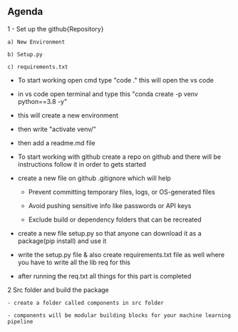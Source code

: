 ## Agenda

1 - Set up the github{Repository}
    
    a) New Environment
    
    b) Setup.py
    
    c) requirements.txt


- To start working open cmd type "code ." this will open the vs code

- in vs code open terminal and type this "conda create -p venv python==3.8 -y"

- this will create a new environment 

- then write "activate venv/"

- then add a readme.md file

- To start working with github create a repo on github and there will be instructions follow it in order to gets started

- create a new file on github .gitignore which will help
    
    - Prevent committing temporary files, logs, or OS-generated files

    - Avoid pushing sensitive info like passwords or API keys

    - Exclude build or dependency folders that can be recreated

- create a new file setup.py so that anyone can download it as a package(pip install) and use it

- write the setup.py file & also create requirements.txt file as well where you have to write all the lib req for this

- after running the req.txt all things for this part is completed

2 Src folder and build the package

    - create a folder called components in src folder

    - components will be modular building blocks for your machine learning pipeline

    